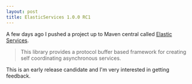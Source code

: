 ```yaml
---
layout: post
title: ElasticServices 1.0.0 RC1
---
```


A few days ago I pushed a project up to Maven central called [Elastic Services](http://elasticservic.es/).

> This library provides a protocol buffer based framework for creating self coordinating asynchronous services.

This is an early release candidate and I'm very interested in getting feedback.
